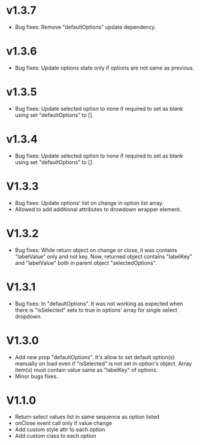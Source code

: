 # v1.3.7

- Bug fixes: Remove "defaultOptions" update dependency.

# v1.3.6

- Bug fixes: Update options state only if options are not same as previous.

# v1.3.5

- Bug fixes: Update selected option to none if required to set as blank using set "defaultOptions" to [].

# v1.3.4

- Bug fixes: Update selected option to none if required to set as blank using set "defaultOptions" to [].

# V1.3.3

- Bug fixes: Update options' list on change in option list array.
- Allowed to add additional attributes to drowdown wrapper element.

# V1.3.2

- Bug fixes: While return object on change or close, it was contains "labelValue" only and not key. Now, returned object contains "labelKey" and "labelValue" both in parent object "selectedOptions".

# V1.3.1

- Bug fixes: In "defaultOptions". It was not working as expected when there is "isSelected" sets to true in options' array for single select dropdown.

# V1.3.0

- Add new prop "defaultOptions". It's allow to set default option(s) manually on load even if "isSelected" is not set in option's object. Array item(s) must contain value same as "labelKey" of options.
- Minor bugs fixes.

# V1.1.0

- Return select values list in same sequence as option listed
- onClose event call only if value change
- Add custom style attr to each option
- Add custom class to each option
